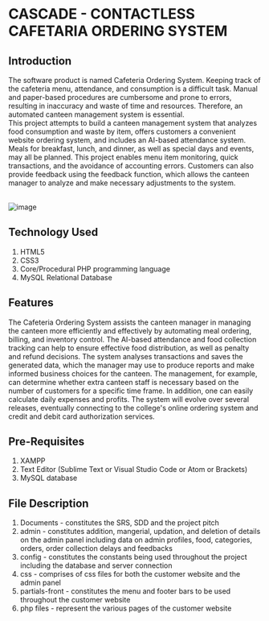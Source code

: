 # CASCADE - CONTACTLESS CAFETARIA ORDERING SYSTEM


## Introduction

The software product is named Cafeteria Ordering System. Keeping track of the cafeteria menu, attendance, and consumption is a difficult task. Manual and paper-based procedures are cumbersome and prone to errors, resulting in inaccuracy and waste of time and resources. Therefore, an automated canteen management system is essential. </br>
This project attempts to build a canteen management system that analyzes food consumption and waste by item, offers customers a convenient website ordering system, and includes an AI-based attendance system. Meals for breakfast, lunch, and dinner, as well as special days and events, may all be planned. This project enables menu item monitoring, quick transactions, and the avoidance of accounting errors. Customers can also provide feedback using the feedback function, which allows the canteen manager to analyze and make necessary adjustments to the system.
</br>
</br>

![image](https://user-images.githubusercontent.com/72935128/140618746-24722917-5800-4a1a-bbf8-d870a7641df6.png)



## Technology Used

1. HTML5</br>
2. CSS3</br>
3. Core/Procedural PHP programming language</br>
4. MySQL Relational Database</br>

## Features

The Cafeteria Ordering System assists the canteen manager in managing the canteen more efficiently and effectively by automating meal ordering, billing, and inventory control. The AI-based attendance and food collection tracking can help to ensure effective food distribution, as well as penalty and refund decisions. 
The system analyses transactions and saves the generated data, which the manager may use to produce reports and make informed business choices for the canteen. The management, for example, can determine whether extra canteen staff is necessary based on the number of customers for a specific time frame. In addition, one can easily calculate daily expenses and profits. The system will evolve over several releases, eventually connecting to the college's online ordering system and credit and debit card authorization services.

## Pre-Requisites

1. XAMPP </br>
2. Text Editor (Sublime Text or Visual Studio Code or Atom or Brackets)</br>
3. MySQL database</br>

## File Description

1. Documents - constitutes the SRS, SDD and the project pitch</br>
2. admin - constitutes addition, mangerial, updation, and deletion of details on the admin panel including data on admin profiles, food, categories, orders, order collection delays and feedbacks</br>
3. config - constitutes the constants being used throughout the project including the database and server connection</br>
4. css - comprises of css files for both the customer website and the admin panel</br>
5. partials-front - constitutes the menu and footer bars to be used throughout the customer website</br>
6. php files - represent the various pages of the customer website</br>

